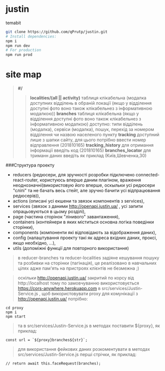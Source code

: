 # justin
temabit

```bash
git clone https://github.com/qPrutp/justin.git
# Install dependencies:
npm i
npm run dev
# For production
npm run prod
```

# site map
>**#/**
>>**localities/(all || activity)**
таблиця клікабельна (модалка доступних відділень в обраній локації (якщо у відділення доступні фото воно також клікабельнез з інформативною модалкою))
>>**branches**
таблиця клікабельна (якщо у відділення доступні фото воно також клікабельнез з інформативною модалкою)
доступно:
типи відділень (модалка),
сервіси (модалка),
пошук,
перехід за номером відділення чи назвою населеного пункту
>>**tracking**
доступний лише з шапки сайту, для цього потрібно ввести номер відправлення (201810165)
>>**tracking_history**
для отримання інформації введіть код (201810165)
>>**branches_locator**
для триманн даних введіть як приклад (Київ,Шевченка,30)

###Структура проекту
- reducers (редюсери, для зручності розробки підключено connected-react-router, користуюсь вперше даним плагіном, враження неоднозначні(використовую його вперше, оскыльки усі редюсери "сліпі" та не бачать весь стейт, але зручно бачити усі відпрацювання редюсерів)),
- actions (описані усі екшени та звязок компонентів з services),
- services (звязок з даними http://openapi.justin.ua/ , усі запити опрацьовуються в цьому розділі),
- page (частина сторінок "лінивого" завантаження),
- containers (контейнери в яких міститься основна логіка поведінки сторінки),
- components (компоненти які відповідають за відображення даних),
- config (налаштування проекту такі як адреса вхідних даних, проксі, якщо необхідно, ...),
- utils (допоміжні функції для повторного використання)

>в reducer-branches та reducer-localities задіяне кешування пошуку та розбивки на сторінки (пагінація), це реалізовано в навчальних цілях адже пам'ять на пристроях клієнтів не безмежна ;)

>оскільки http://openapi.justin.ua/ закритий по корсу від http://localhost тому по замовчуванню використовується https://cors-anywhere.herokuapp.com в src/services/Justin-Service.js , щоб використовувати proxy для комунікації з http://openapi.justin.ua/ потрібно:
```
cd proxy
npm i
npm start
```
>та в src/services/Justin-Service.js в методах поставити ${proxy}, як приклад:
```
const url = `${proxy}branches${str}`;
```
> для використання фейкових даних розкоментувати в методах src/services/Justin-Service.js перші стрічки, як приклад:
```
// return await this.faceRequest(branches);
```